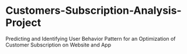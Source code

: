 # Customers-Subscription-Analysis-Project
Predicting and Identifying User Behavior Pattern for an Optimization of Customer Subscription on Website and App
